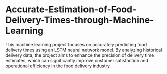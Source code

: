 # Accurate-Estimation-of-Food-Delivery-Times-through-Machine-Learning
This machine learning project focuses on accurately predicting food delivery times using an LSTM neural network model. By analyzing historical delivery data, the project aims to enhance the precision of delivery time estimates, which can significantly improve customer satisfaction and operational efficiency in the food delivery industry.
